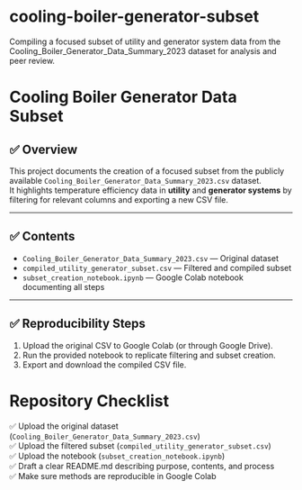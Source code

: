 # cooling-boiler-generator-subset

Compiling a focused subset of utility and generator system data from the Cooling_Boiler_Generator_Data_Summary_2023 dataset for analysis and peer review.
# Cooling Boiler Generator Data Subset

## ✅ Overview
This project documents the creation of a focused subset from the publicly available `Cooling_Boiler_Generator_Data_Summary_2023.csv` dataset.  
It highlights temperature efficiency data in **utility** and **generator systems** by filtering for relevant columns and exporting a new CSV file.  

---

## ✅ Contents
- `Cooling_Boiler_Generator_Data_Summary_2023.csv` — Original dataset
- `compiled_utility_generator_subset.csv` — Filtered and compiled subset
- `subset_creation_notebook.ipynb` — Google Colab notebook documenting all steps

---

## ✅ Reproducibility Steps
1. Upload the original CSV to Google Colab (or through Google Drive).
2. Run the provided notebook to replicate filtering and subset creation.
3. Export and download the compiled CSV file.

# Repository Checklist

✅ Upload the original dataset (`Cooling_Boiler_Generator_Data_Summary_2023.csv`)  
✅ Upload the filtered subset (`compiled_utility_generator_subset.csv`)  
✅ Upload the notebook (`subset_creation_notebook.ipynb`)  
✅ Draft a clear README.md describing purpose, contents, and process  
✅ Make sure methods are reproducible in Google Colab
